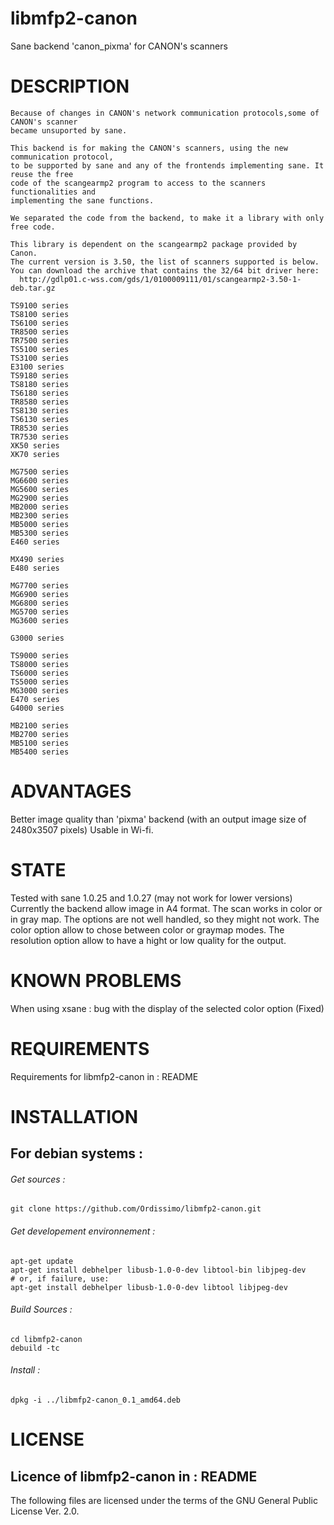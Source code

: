 # libmfp2-canon
Sane backend 'canon_pixma' for CANON's scanners

# DESCRIPTION

	Because of changes in CANON's network communication protocols,some of CANON's scanner 
	became unsuported by sane.

	This backend is for making the CANON's scanners, using the new communication protocol,
	to be supported by sane and any of the frontends implementing sane. It reuse the free
	code of the scangearmp2 program to access to the scanners functionalities and 
	implementing the sane functions.

	We separated the code from the backend, to make it a library with only free code.

	This library is dependent on the scangearmp2 package provided by Canon.
	The current version is 3.50, the list of scanners supported is below.
	You can download the archive that contains the 32/64 bit driver here:
	  http://gdlp01.c-wss.com/gds/1/0100009111/01/scangearmp2-3.50-1-deb.tar.gz
       
```
TS9100 series
TS8100 series
TS6100 series
TR8500 series
TR7500 series
TS5100 series
TS3100 series
E3100 series
TS9180 series
TS8180 series
TS6180 series
TR8580 series
TS8130 series
TS6130 series
TR8530 series
TR7530 series
XK50 series
XK70 series

MG7500 series
MG6600 series
MG5600 series
MG2900 series
MB2000 series
MB2300 series
MB5000 series
MB5300 series
E460 series

MX490 series
E480 series

MG7700 series
MG6900 series
MG6800 series
MG5700 series
MG3600 series

G3000 series

TS9000 series
TS8000 series
TS6000 series
TS5000 series
MG3000 series
E470 series
G4000 series

MB2100 series
MB2700 series
MB5100 series
MB5400 series
```
# ADVANTAGES

Better image quality than 'pixma' backend (with an output image size of 2480x3507 pixels) Usable in Wi-fi.

# STATE

Tested with sane 1.0.25 and 1.0.27 (may not work for lower versions)
Currently the backend allow image in A4 format.
The scan works in color or in gray map.
The options are not well handled, so they might not work.
The color option allow to chose between color or graymap modes.
The resolution option allow to have a hight or low quality for the output.

# KNOWN PROBLEMS

When using xsane :
bug with the display of the selected color option (Fixed)

# REQUIREMENTS

Requirements for libmfp2-canon in : README

# INSTALLATION

## For debian systems :
###### Get sources :
```
git clone https://github.com/Ordissimo/libmfp2-canon.git
```
###### Get developement environnement :
```
apt-get update
apt-get install debhelper libusb-1.0-0-dev libtool-bin libjpeg-dev
# or, if failure, use:
apt-get install debhelper libusb-1.0-0-dev libtool libjpeg-dev
```
###### Build Sources :
```
cd libmfp2-canon
debuild -tc
```
###### Install :
```
dpkg -i ../libmfp2-canon_0.1_amd64.deb
```

# LICENSE

## Licence of libmfp2-canon in : README
The following files are licensed under the terms of the GNU General Public License Ver. 2.0.
	

